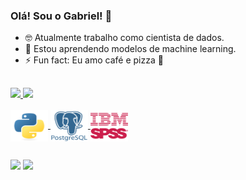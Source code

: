 ### Olá! Sou o Gabriel! 👋

- 🤓 Atualmente trabalho como cientista de dados.
- 🌱 Estou aprendendo modelos de machine learning.
- ⚡ Fun fact: Eu amo café e pizza 🍕

##
 <div>
  <a href="https://github.com/gscarin">
  <img height="160em" src="https://github-readme-stats.vercel.app/api?username=gscarin&show_icons=true&theme=dracula&include_all_commits=true&count_private=true"/>
  <img height="160em" src="https://github-readme-stats.vercel.app/api/top-langs/?username=gscarin&layout=compact&langs_count=7&theme=dracula"/>
</div>
  
<div style="display: inline_block"><br>
  <img align="center" alt="Gabs-Python" height="50" width="60" src="https://raw.githubusercontent.com/devicons/devicon/master/icons/python/python-original.svg">
  <img align="center" alt="Gabs-Sql" height="50" width="60" src="https://github.com/devicons/devicon/blob/master/icons/postgresql/postgresql-plain-wordmark.svg">
  <img align="center" alt="Gabs-SPSS" height="50" width="60" src= "https://github.com/devicons/devicon/blob/master/icons/spss/spss-plain.svg">
</div>
  
  ##
  
<div>
  <a href = "mailto:gascarin@gmail.com"><img src="https://img.shields.io/badge/-Gmail-%23333?style=for-the-badge&logo=gmail&logoColor=white" target="_blank"></a>
  <a href="https://www.linkedin.com/in/gascarin/" target="_blank"><img src="https://img.shields.io/badge/-LinkedIn-%230077B5?style=for-the-badge&logo=linkedin&logoColor=white" target="_blank"></a> 
</div>
